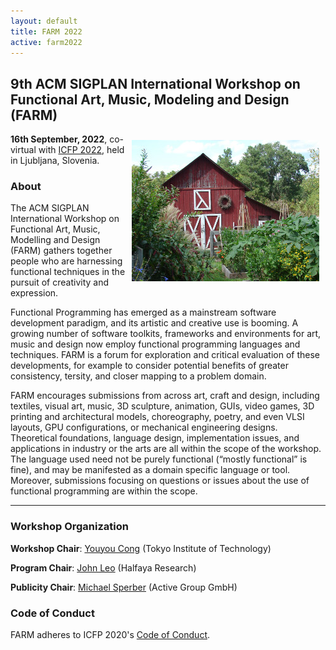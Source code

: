 ```yaml
---
layout: default
title: FARM 2022
active: farm2022
---
```


## 9th ACM SIGPLAN International Workshop on Functional Art, Music, Modeling and Design (FARM)

<img src="/files/farm-lambda-small.jpg" style="float: right; margin: 10px;" />

**16th September, 2022**, co-virtual with
[ICFP 2022](https://icfp21.sigplan.org/), held in Ljubljana, Slovenia.

### About

The ACM SIGPLAN International Workshop on Functional Art, Music,
Modelling and Design (FARM) gathers together people who are harnessing
functional techniques in the pursuit of creativity and expression.

Functional Programming has emerged as a mainstream software
development paradigm, and its artistic and creative use is booming. A
growing number of software toolkits, frameworks and environments for
art, music and design now employ functional programming languages and
techniques. FARM is a forum for exploration and critical evaluation of
these developments, for example to consider potential benefits of
greater consistency, tersity, and closer mapping to a problem domain.

FARM encourages submissions from across art, craft and design,
including textiles, visual art, music, 3D sculpture, animation, GUIs,
video games, 3D printing and architectural models, choreography,
poetry, and even VLSI layouts, GPU configurations, or mechanical
engineering designs. Theoretical foundations, language design,
implementation issues, and applications in industry or the arts are
all within the scope of the workshop. The language used need not be
purely functional (“mostly functional” is fine), and may be manifested
as a domain specific language or tool. Moreover, submissions focusing
on questions or issues about the use of functional programming are
within the scope.

-------

### Workshop Organization

**Workshop Chair**: [Youyou Cong](https://prg.is.titech.ac.jp/people/cong/) (Tokyo Institute of Technology)

**Program Chair**: [John Leo](http://www.halfaya.org/leo/) (Halfaya Research)

**Publicity Chair**: [Michael Sperber](https://www.deinprogramm.de/sperber/) (Active Group GmbH)

### Code of Conduct

FARM adheres to ICFP 2020's
[Code of Conduct](http://icfp20.sigplan.org/attending/code-of-conduct).
